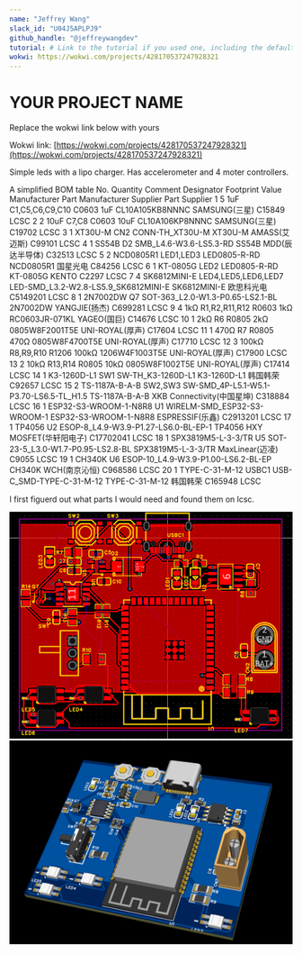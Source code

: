 ```yaml
---
name: "Jeffrey Wang"
slack_id: "U04J5APLPJ9"
github_handle: "@jeffreywangdev"
tutorial: # Link to the tutorial if you used one, including the default guide
wokwi: https://wokwi.com/projects/428170537247928321
---
```


# YOUR PROJECT NAME

Replace the wokwi link below with yours

Wokwi link: [https://wokwi.com/projects/428170537247928321](https://wokwi.com/projects/428170537247928321)

<!-- Uncomment the line below if you need a soldering iron -->
<!-- ⚠️ I would like to [reason for iron], so I would need a soldering iron. -->

Simple leds with a lipo charger. Has accelerometer and 4 moter controllers. 

A simplified BOM table
No.	Quantity	Comment	Designator	Footprint	Value	Manufacturer Part	Manufacturer	Supplier Part	Supplier
1	5	1uF	C1,C5,C6,C9,C10	C0603	1uF	CL10A105KB8NNNC	SAMSUNG(三星)	C15849	LCSC
2	2	10uF	C7,C8	C0603	10uF	CL10A106KP8NNNC	SAMSUNG(三星)	C19702	LCSC
3	1	XT30U-M	CN2	CONN-TH_XT30U-M		XT30U-M	AMASS(艾迈斯)	C99101	LCSC
4	1	SS54B	D2	SMB_L4.6-W3.6-LS5.3-RD		SS54B	MDD(辰达半导体)	C32513	LCSC
5	2	NCD0805R1	LED1,LED3	LED0805-R-RD		NCD0805R1	国星光电	C84256	LCSC
6	1	KT-0805G	LED2	LED0805-R-RD		KT-0805G	KENTO	C2297	LCSC
7	4	SK6812MINI-E	LED4,LED5,LED6,LED7	LED-SMD_L3.2-W2.8-LS5.9_SK6812MINI-E		SK6812MINI-E	欧思科光电	C5149201	LCSC
8	1	2N7002DW	Q7	SOT-363_L2.0-W1.3-P0.65-LS2.1-BL		2N7002DW	YANGJIE(扬杰)	C699281	LCSC
9	4	1kΩ	R1,R2,R11,R12	R0603	1kΩ	RC0603JR-071KL	YAGEO(国巨)	C14676	LCSC
10	1	2kΩ	R6	R0805	2kΩ	0805W8F2001T5E	UNI-ROYAL(厚声)	C17604	LCSC
11	1	470Ω	R7	R0805	470Ω	0805W8F4700T5E	UNI-ROYAL(厚声)	C17710	LCSC
12	3	100kΩ	R8,R9,R10	R1206	100kΩ	1206W4F1003T5E	UNI-ROYAL(厚声)	C17900	LCSC
13	2	10kΩ	R13,R14	R0805	10kΩ	0805W8F1002T5E	UNI-ROYAL(厚声)	C17414	LCSC
14	1	K3-1260D-L1	SW1	SW-TH_K3-1260D-L1		K3-1260D-L1	韩国韩荣	C92657	LCSC
15	2	TS-1187A-B-A-B	SW2,SW3	SW-SMD_4P-L5.1-W5.1-P3.70-LS6.5-TL_H1.5		TS-1187A-B-A-B	XKB Connectivity(中国星坤)	C318884	LCSC
16	1	ESP32-S3-WROOM-1-N8R8	U1	WIRELM-SMD_ESP32-S3-WROOM-1		ESP32-S3-WROOM-1-N8R8	ESPRESSIF(乐鑫)	C2913201	LCSC
17	1	TP4056	U2	ESOP-8_L4.9-W3.9-P1.27-LS6.0-BL-EP-1		TP4056	HXY MOSFET(华轩阳电子)	C17702041	LCSC
18	1	SPX3819M5-L-3-3/TR	U5	SOT-23-5_L3.0-W1.7-P0.95-LS2.8-BL		SPX3819M5-L-3-3/TR	MaxLinear(迈凌)	C9055	LCSC
19	1	CH340K	U6	ESOP-10_L4.9-W3.9-P1.00-LS6.2-BL-EP		CH340K	WCH(南京沁恒)	C968586	LCSC
20	1	TYPE-C-31-M-12	USBC1	USB-C_SMD-TYPE-C-31-M-12		TYPE-C-31-M-12	韩国韩荣	C165948	LCSC

<!-- Example:

| Comment           | Footprint                                      | Quantity | LCSC     | Cost   |
|-------------------|------------------------------------------------|----------|----------|--------|
| 100uF             | C_1206_3216Metric_Pad1.33x1.80mm_HandSolder    | 1        | C15008   | 0.0682$|
| 4.7nF             | C_0402_1005Metric_Pad0.74x0.62mm_HandSolder    | 3        | C1538    | 0.0011$|
| WS2812B           | LED_WS2812B_PLCC4_5.0x5.0mm_P3.2mm             | 9        |          |
| XIAO-RP2040-DIP   | XIAO-RP2040-DIP                                | 1        |          |
| Cherry MX         | SW_Cherry_MX_1.00u_PCB                         | 2        |          | 6.48$ for 8, 1.62$ for 2 |
 -->

I first figuerd out what parts I would need and found them on lcsc.

![alt text](image.png)
![alt text](image-1.png)